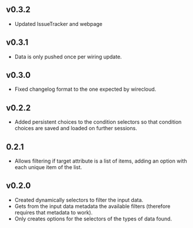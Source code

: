 ## v0.3.2

- Updated IssueTracker and webpage

## v0.3.1

- Data is only pushed once per wiring update.

## v0.3.0

- Fixed changelog format to the one expected by wirecloud.

## v0.2.2

- Added persistent choices to the condition selectors so that condition choices are saved and loaded on further sessions.

## 0.2.1

- Allows filtering if target attribute is a list of items, adding an option with each unique item of the list.

## v0.2.0

- Created dynamically selectors to filter the input data.
- Gets from the input data metadata the available filters (therefore requires that metadata to work).
- Only creates options for the selectors of the types of data found. 
